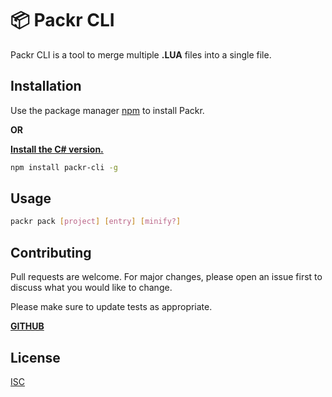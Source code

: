 
# 📦 Packr CLI

Packr CLI is a tool to merge multiple **.LUA** files into a single file.

## Installation

Use the package manager [npm](https://www.npmjs.com/package/packr-cli) to install Packr.

**OR**

[**Install the C# version.**](https://github.com/TheGreatSageEqualToHeaven/Packr-CLI-CSharp)

```bash
npm install packr-cli -g
```

## Usage

```bash
packr pack [project] [entry] [minify?]
```

## Contributing
Pull requests are welcome. For major changes, please open an issue first to discuss what you would like to change.

Please make sure to update tests as appropriate.

[**GITHUB**](https://github.com/Poly-cryptic/packr-cli)

## License
[ISC](https://choosealicense.com/licenses/isc/)

